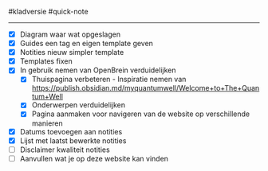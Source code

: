 #kladversie  #quick-note

---

- [x] Diagram waar wat opgeslagen
- [x] Guides een tag en eigen template geven
- [x] Notities nieuw simpler template
- [x] Templates fixen
- [x] In gebruik nemen van OpenBrein verduidelijken
	- [x] Thuispagina verbeteren - Inspiratie nemen van https://publish.obsidian.md/myquantumwell/Welcome+to+The+Quantum+Well
	- [x] Onderwerpen verduidelijken
	- [x] Pagina aanmaken voor navigeren van de website op verschillende manieren
- [x] Datums toevoegen aan notities
- [x] Lijst met laatst bewerkte notities
- [ ] Disclaimer kwaliteit notities
- [ ] Aanvullen wat je op deze website kan vinden

